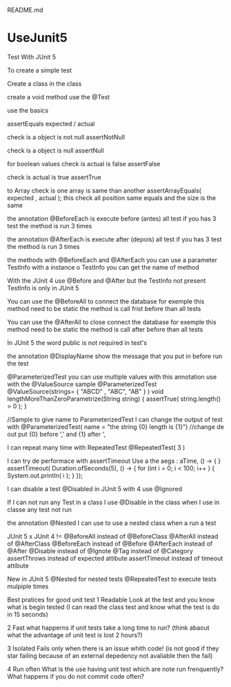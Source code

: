 README.md
# UseJunit5
Test With JUnit 5

To create a simple test

Create a class
in the class

create a void method
use the @Test

use the basics 

assertEquals
expected / actual

check is a object is not null
assertNotNull 

check is a object is null
assertNull

for boolean values
check is actual is false
assertFalse

check is actual is true
assertTrue

to Array
check is one array is same than another
assertArrayEquals( expected , actual );
this check all position same equals and the size is the same

the annotation @BeforeEach
is execute before (antes) all test
if you has 3 test the method is run 3 times

the annotation @AfterEach
is execute after (depois) all test
if you has 3 test the method is run 3 times

the methods with @BeforeEach and @AfterEach
you can use a parameter TestInfo
with a instance o TestInfo you can get the name of method

With the JUnit 4 use @Before and @After but the TestInfo not present
TestInfo is only in JUnit 5

You can use the @BeforeAll to connect the database for exemple
this method need to be static
the method is call frist before than all tests

You can use the @AfterAll to close connect the database for exemple
this method need to be static
the method is call after before than all tests

In JUnit 5 the word public is not required in test's

the annotation @DisplayName show the message that you put in before run the test

@ParameterizedTest
you can use multiple values with this annotation
use with the @ValueSource
sample
@ParameterizedTest
@ValueSource(strings= { "ABCD" , "ABC", "AB" } )
void lengthMoreThanZeroParametrize(String string) {
    assertTrue( string.length() > 0 );
}

//Sample to give name to ParameterizedTest
I can change the output of test with
@ParameterizedTest( name = "the string {0} length is {1}") //change de out put {0} before ',' and {1} after ',

I can repeat many time with RepeatedTest
@RepeatedTest( 3 )

I can try de performace with assertTimeout
Use a the aegs : 
aTime, () -> { <my source> }   
assertTimeout( Duration.ofSeconds(5), () -> {
            for (int i = 0; i < 100; i++ ) {
                System.out.println( i );
            }
        });


I can disable a test @Disabled in JUnit 5 with 4 use @Ignored

If I can not run any Test in a class I use @Disable in the class 
when I use in classe any test not run

the annotation @Nested 
I can use to use a nested class when a run a test

JUnit 5 x JUnit 4 != 
@BeforeAll instead of @BeforeClass
@AfterAll instead of @AfterClass
@BeforeEach instead of @Before
@AfterEach instead of @After
@Disable instead of @Ignote
@Tag instead of @Category
assertThrows instead of expected attibute
assertTimeout instead of timeout attibute

New in JUnit 5
@Nested for nested tests
@RepeatedTest to execute tests mulpiple times

Best pratices for good unit test
1 Readable
Look at the test and you know what is begin tested
(I can read the class test and know what the test is do in 15 seconds)

2 Fast
what happerns if unit tests take a long time to run?
(think abaout what the advantage of unit test is lost 2 hours?)

3 Isolated
Fails only when there is an issue whith code!
(is not good if they star failing because of an external depedency not avaliable then the fail)

4 Run often
What is the use having unit test which are note run frenquently?
What happens if you do not commit code often?

